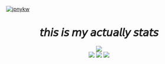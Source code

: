[![jpnykw](https://user-images.githubusercontent.com/31243896/92475857-075f1f00-f219-11ea-9fba-17a09249d549.png)](https://jpnykw.github.io)

<div align="center">
  <h1>𝘵𝘩𝘪𝘴 𝘪𝘴 𝘮𝘺 𝘢𝘤𝘵𝘶𝘢𝘭𝘭𝘺 𝘴𝘵𝘢𝘵𝘴</h1>
  <a href="https://github.com/anuraghazra/github-readme-stats">
    <img src="https://github-readme-stats.vercel.app/api?username=jpnykw&count_private=true&show_icons=true&theme=prussian" />
  </a>
</div>

<div align="center">
  <img src="https://badgen.net/badge/Life/failing/red">
  <img src="https://badgen.net/badge/Time/failing/red">
  <img src="https://badgen.net/badge/Money/failing/red">
</div>

